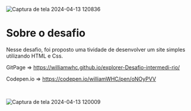 ![Captura de tela 2024-04-13 120836](https://github.com/williamWHC/explorer-Desafio-intermedi-rio/assets/43853142/e5f39888-4121-4d54-ae34-0980377d3297)

# Sobre o desafio
Nesse desafio, foi proposto uma tividade de desenvolver um site simples utilizando HTML e Css.

GitPage => https://williamwhc.github.io/explorer-Desafio-intermedi-rio/

Codepen.io => https://codepen.io/williamWHC/pen/oNOyPVV 

<br>

![Captura de tela 2024-04-13 120009](https://github.com/williamWHC/explorer-Desafio-intermedi-rio/assets/43853142/78450082-d1d7-4dbc-ba6b-9a67a552fe79)
